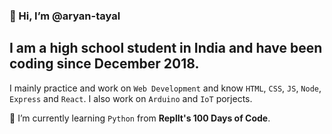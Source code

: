 ### 👋 Hi, I’m @aryan-tayal

I am a **high school** student in **India** and have been coding since December 2018. 
---
I mainly practice and work on `Web Development` and know `HTML`, `CSS`, `JS`, `Node`, `Express` and `React`. I also work on `Arduino` and `IoT` porjects.

🌱 I’m currently learning `Python` from **ReplIt's 100 Days of Code**.

